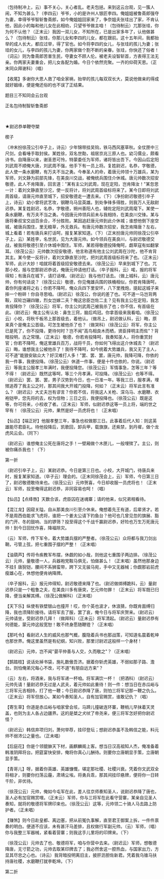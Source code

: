 <!-- { "loadSidebar": true } -->
（包待制冲上，云）事不关心，关心者乱。老夫包拯。来到这云台观，见一簇人闹，不知为甚么？（李四云）爷爷，小的是许州人银匠李四。俺姐姐被鲁斋郎强夺为妻，幸得爷爷智斩鲁斋郎，如今俺姐姐回家来了，争奈姐夫张珪出了家，不肯认他，因此小的每和他儿女在此相劝，只望爷爷做主咱！（包待制云）兀那张珪，你为何不认他？（正末云）我因一双儿女，不知所在，已是出家多年了，认他做甚么？（包待制云）张珪，你那儿女和李四的儿女，都在跟前。这十五年间，我都抬举的成人长大，都应过举，得了官也。如今将李四的女儿，与张珪的孩儿为妻；张珪的女儿，与李四的孩儿为妻，你两家做个割不断的亲眷。张珪，你快还了俗者！（词云）则为鲁斋郎苦害生民，夺妻女不顾人伦。被老夫设智斩首，方表得王法无亲。你两家夫妻重会，把儿女各配为婚。今日个依然完聚。一齐的仰荷天恩。（正末同众拜谢科）（唱）

【收尾】多谢你大恩人救了咱全家祸，抬举的孩儿每双双长大，莫说他做亲的得成就好姻缘，便是俺还俗的也不误了正结果。

题目三不知同会云台观

正名包待制智斩鲁斋郎

　
　




★尉迟恭单鞭夺槊

楔子

（冲末扮徐茂公引卒子上，诗云）少年锦带挂吴钩，铁马西风塞草秋。全仗匣中三尺剑，会看唾手取封侯。某姓徐，双名世勣，祖居京兆三原人也。幼习儒业，颇看诗书。自降唐以来，谢圣恩可怜，特蒙委任为军师，诸将皆出吾下。今因山后定阳刘武周不顺俺大唐，刘武周不强，他手下有一员上将。复姓尉迟，名恭，字敬德，此人使一条水磨鞭，有万夫不当之勇。今奉圣人的命，着唐元帅领十万雄兵，某为军师，刘文静为前部先锋，在美良川交战，被俺统兵围住介休城。唐元帅数次招安敬德，此人不肯降唐，回言道："某有主公刘武周，现在定阳，岂肯降汝！"某忽思一计：着刘文静直至沙沱，使一反将计，将刘武周首级标将来了。某今日即将刘武周首级，请唐元帅直至城下，招安敬德走一遭去来。（下）（净扮尉迟敬德引卒子上，诗云）幼小曾将武艺攻，钢鞭乌马显英雄。到处争锋多得胜，则我万人无敌尉迟恭。某复姓尉迟，名恭，字敬德，朔州善阳人也，辅佐定阳刘武周麾下。某使一条水磨鞭，有万夫不当之勇。今因唐元帅领兵前未与我相持，在美良川交锋。某与唐将秦叔宝交战百余合，不分胜败。某因追赶唐元帅到此介休城；谁想他倒下座空城，被唐兵围住，里无粮草，外无救兵。有唐元帅数次招安，我怎肯降唐？左右，城上看着！若有唐兵来打话呵，报复某家知道。（下）（正末扮唐元帅同徐茂公引卒子上，云）某姓李，名世民，见为大唐元帅。如今领兵在美良川，与尉迟敬德交战，被我将敬德引至介休城中围住。军师，某若得敬德投降俺呵，觑草寇有如翻掌耳。（徐茂公云）元帅数次招安敬德，他言称道有他主公刘武周在沙陀，他不肯背其主。某今使一反将计，着刘文静直至沙陀，把刘武周首级标将来了也。（正末云）军师，此计大妙！咱就将着首级招安敬德去来。（徐茂公云）早来到城下了也。兀那小校，报与您那尉迟恭说，俺唐元帅请他打话。（卒子报科，云）喏，报的将军得知；有唐兵在城下，请打话哩。（尉迟云）我与他打话去。（做上城科，云）唐元帅，你有何话说？（徐茂公云）敬德，你见俺雄兵围的铁桶相似，你若肯降唐呵，着你列座诸将之右；你若不降呵，俺众兵四下里安环，八下里拽炮，提起这城子来摔一个粉碎！你自寻思咱。（尉迟云）徐茂公，你说的差了也。可不道一马岂背两鞍，双轮岂碾四辙，烈女岂嫁二夫？俺这忠臣岂佐二主？见有我主公在定阳，我怎肯投降你？（徐茂公云）将军，你主公刘武周己被我杀了也；你不信，有首级在此。（尉迟云）俺主公有认处：鼻生三窍，脑后鸡冠。你拿首级来我看咱。（徐茂公云）小校，将秋千板吊上那首级去，着他认。（做吊上，尉迟做认科，云）晦，原来真个是俺主公首级。可怎生被他杀了也？（做哭科）（徐茂公云）将军，你主公已是死了，你不投降，更待何时？岂不闻"高鸟相良木而栖，贤臣择明主而佐"？背暗投明，古之常理。（正末云）敬德，你若肯投降呵，我奏知圣人，将你重赏封官；你若不降呵，俺这里雄兵百万，战将千员，你如何飞得出这介休城去？（尉迟云）晦，谁想我主公被他杀了！我待不降呵，如今统着大势雄兵，我又无了主人，可不道"能狼安敌众大？好汉难打人多！"罢、罢、罢，唐元帅，我降可降，你依的我一件事，我便投降。（徐茂公云）休道一件事，便是十件也依的，你说。（尉迟云）等我主公服孝三年满时，我便投降您。（徐茂公云）军情事急，怎等三年？等不得！（尉迟云）既然这等呵，等三个月孝满，可投降。（徐茂公云）也等不得。（尉迟云）罢、罢、罢，男子汉势到今日，也一日准一年。等我三日，服孝满，埋殡追荐了我主公之时，那其间我大开城门投降，何如？（正末云）将军此言有准么？（尉迟云）大丈夫岂有谬言？你若不信，将我这人关枪、深乌马、水磨鞭、衣袍铠甲，您先将的去，权为信物；三日之后，我便投降也。（徐茂公云）既是这等，你可将来，小校收了者。（正末云）军师，似尉迟恭这等一员上将，端的世之罕有！（徐茂公云）元帅，果然是好一员虎将也！（正末唱）

【仙吕】【端正好】他服孝整三年，事急也权做那三日。此事着后代人知：则这英雄能尽君臣礼。待他投降后，凯歌回，卸兵甲，载旗旗，还紫禁，到丹墀，做个龙虎风云会。（同下）

（尉迟云）谁想俺主公死在唐将之手！一壁厢做个木匣儿，一般埋殡了。主公，则被你痛杀我也！（下）


第一折

（尉迟引卒子上，云）某尉迟恭。今日是第三日也。小校，大开城门，待唐兵来时，报复某家知道。（卒子云）理会的。（正末同徐茂会上，云）军师，今日第三日了，尉迟敬德敢待来也。（徐茂公云）元帅贺喜，今日却收服一员虎将也！（正末云）军师，投至俺得这尉迟恭，非同容易也呵！（唱）

【仙吕】【点绛唇】天数合该，虎臣囚在迷魂寨；请的他来，似兄弟相看待。

【混江龙】因窥关隘，自从那美良川引至介休来。俺想着先王有道，后辈贤才。若不是周西伯能求飞虎将，谁把一个姜太公请下钓鱼台？他可也几曾见忽的旗展、豁的门开、冬的鼓响、当的锣筛？投至得这个千战千赢尉迟恭，好险也万生万死唐元帅！到今日回忧作喜，降福除灾。

（云）军师，传下军令，着大势雄兵摆的严整者。（徐茂公云）众将都与我刀剑出鞘，弓管上弦，把七重围子摆的严整！（正末唱）

【油葫芦】传将令疾教军布摆，休觑的如小哉，则他这七重围子两边排。（徐茂公云）元帅，量敬德一人，兵器袍党鞍马俱无，怕做甚么！（正末唱）虽然他那身边不挂犭唐猊铠，腰间不系狮蛮带，跨下又无骏马宛，手中又无器械；你觑那岩前虎瘦雄心在，休想他便肯纳降牌。

（卒子报科，云）报元帅得知，尉迟敬德来降了也。（尉迟做绑缚跪科，云）量尉迟恭只是一个粗鲁之夫，在美良川多有唐突，乞元帅勿罪！（正末云）将军既已归降，便当亲解其缚。（徐茂公做解科）（正末唱）

【天下乐】纵使有铁壁银山也撞开！哎，你个英也波才，休浪猜，你既肯面缚归降，我也须降阶接待。请将军去了服，罢了哀，俺今日与将军庆贺来。（尉迟云）元帅请坐，受尉迟恭几拜！（做拜科）（正未云）将军清起。（尉迟云）量尉迟恭有何德能，蒙元帅这般宽恕！敢不终身愿随鞭镫？（正末唱）

【那吒令】看尉迟人生的威风也那气概，腹隐着兵书也那战策，可知道名震着乾坤也那世界。俺这里虽然是有纪纲，知兴败，那里讨尉迟这般样一个身材！

（尉迟云）元帅，岂不闻"晏平仲善与人交，久而敬之"？（正末唱）

【鹊踏枝】说话处掉书袋，施礼数傲吾济。据着你斩虎英雄，不弱如那子路、澹台。则怕俺弟兄每心不改，可不道"有朋自远方来"？

（云）左右，将酒来，我与将军递一杯咱。将军满饮一杯！（把酒科）（尉迟云）元帅先请！量尉迟恭无过是人武夫，着元帅如此重待！则一件：想当日在赤瓜峪与三将军元吉相持，打了他一鞭；今日尉迟恭降了唐，则怕三将军记那一鞭之仇么。（正末云）将军但放心。某如今奏知圣人，自有加官赐赏，谁敢记仇？（唱）

【寄生草】你道是赤瓜峪与咱家曾会垓，马蹄儿撞破连环寨，鞭梢儿早抹着天灵盖，也则为主人各占边疆界。这的是桀之犬吠了帝尧来，便三将军怎好把你尉迟怪？

（尉迟云）韩信弃项归刘，萧何举荐，挂印登坛；想尉迟恭虽不及韩信之能，料元帅不弱沛公之量也。（正未唱）

【后庭花】你是个领貔貅天下材，画麒麟阁上客。想当日汉高祖知人杰，俺准备着韩淮阴拜将台。把筵宴快安排，俺将你真心儿酬待。则要你立唐朝显手策，立唐朝显手策。

【青哥儿】呀，据着你英雄、英雄慷慨，堪定那社稷、社稷兴衰。凭着你文武双全将相才，则要你扫荡云霾，肃靖尘埃。将勇兵乖，那其间挂印悬牌，便将你一日转千阶，非优待。

（徐茂公云）元帅，俺如今屯军在此，差人往京师奏知圣人，说尉迟恭降了唐也，圣人必有加官赐赏哩。（正末云）军师，你与三将军在此看守营寨，某亲自见圣人奏知，就将的敬德将军牌印来也。（徐茂公云）这等，元帅领二十骑人马去路上防护者。（正未唱）

【赚煞】则今日赴皇都、离边塞，把从前冤仇事解，直至君王御案上拆，一件件禀奏的明白。便道不应该，未有甚汗马差排，且权做行军副元帅。（云）军师，（唱）你与我整三军器械，紧看着营寨；则我这手儿里将的印牌来。（下）

（徐茂公云）元帅去了也、敬德将军，咱与你营中去来。（尉迟云）军师，想敬德降唐，无寸箭之功，元帅去取某印牌去了；我必然舍这一腔热血，与国家出力，方显其尽忠之心也。（诗云）我背暗投明离旧主，披肝沥胆佐新君。凭着我乌锥马扶持唐社稷，水磨鞭打就李乾坤。（下）


第二折

